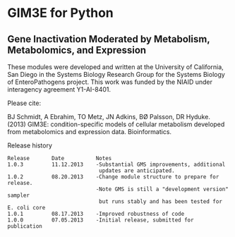 GIM3E for Python
=============
Gene Inactivation Moderated by Metabolism, Metabolomics, and Expression
-------------

These modules were developed and written at the University of California, San Diego
in the Systems Biology Research Group for the Systems Biology of EnteroPathogens
project. This work was funded by the NIAID under interagency agreement Y1-AI-8401.

Please cite:

BJ Schmidt, A Ebrahim, TO Metz, JN Adkins, BØ Palsson, DR Hyduke. (2013) GIM3E: 
condition-specific models of cellular metabolism developed from metabolomics and 
expression data.  Bioinformatics.


Release history
~~~~~~~~~~~~~~~~~~~~~~~~~~~~~~~~~~~~~~~~~~~~~~~~~~~~~~~~~~~~~~~~~~~~~~~~~~~~~~~~~~~~~~~~~~~~~~~
Release       Date          Notes
1.0.3         11.12.2013    -Substantial GMS improvements, additional
                             updates are anticipated.
1.0.2         08.20.2013    -Change module structure to prepare for release.
                            -Note GMS is still a "development version" sampler
                             but runs stably and has been tested for E. coli core
1.0.1         08.17.2013    -Improved robustness of code
1.0.0         07.05.2013    -Initial release, submitted for publication
